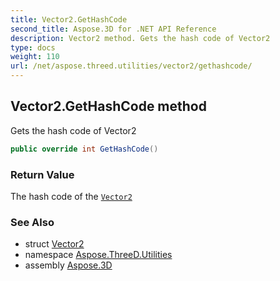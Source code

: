 ```yaml
---
title: Vector2.GetHashCode
second_title: Aspose.3D for .NET API Reference
description: Vector2 method. Gets the hash code of Vector2
type: docs
weight: 110
url: /net/aspose.threed.utilities/vector2/gethashcode/
---
```

## Vector2.GetHashCode method

Gets the hash code of Vector2

```csharp
public override int GetHashCode()
```

### Return Value

The hash code of the [`Vector2`](../)

### See Also

* struct [Vector2](../)
* namespace [Aspose.ThreeD.Utilities](../../vector2/)
* assembly [Aspose.3D](../../../)


